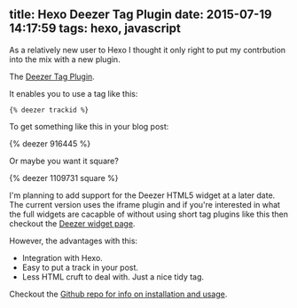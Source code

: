 title: Hexo Deezer Tag Plugin
date: 2015-07-19 14:17:59
tags: hexo, javascript
---

As a relatively new user to Hexo I thought it only right to put my contrbution into the mix with a new plugin.

The [Deezer Tag Plugin](https://github.com/OdinsHat/hexo-tag-deezer).

It enables you to use a tag like this:

```
{% deezer trackid %}
```

To get something like this in your blog post:

{% deezer 916445 %}

Or maybe you want it square?

{% deezer 1109731 square %}

I'm planning to add support for the Deezer HTML5 widget at a later date. The current version uses the iframe plugin and if you're interested in what the full widgets are cacapble of without using short tag plugins like this then checkout the [Deezer widget page](http://developers.deezer.com/musicplugins/player?type=tracks&id=68515055).

However, the advantages with this:

* Integration with Hexo.
* Easy to put a track in your post.
* Less HTML cruft to deal with. Just a nice tidy tag.

Checkout the [Github repo for info on installation and usage](https://github.com/OdinsHat/hexo-tag-deezer).
